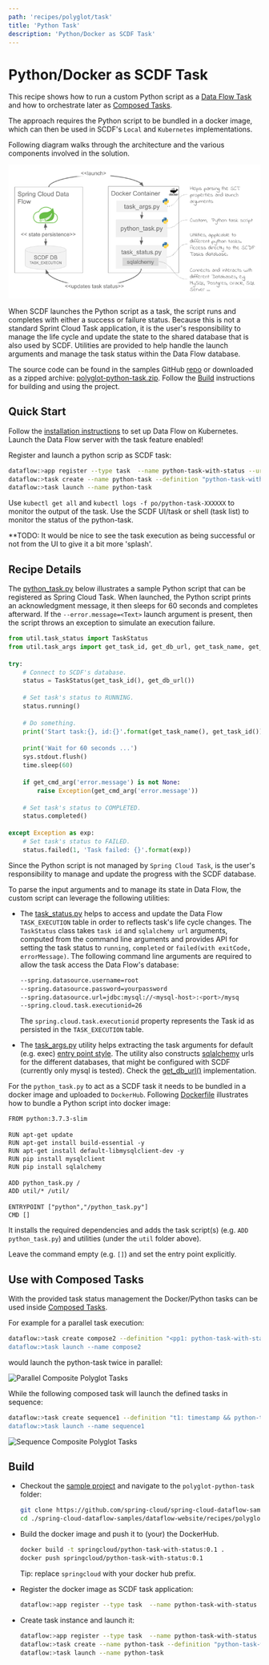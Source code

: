 ```yaml
---
path: 'recipes/polyglot/task'
title: 'Python Task'
description: 'Python/Docker as SCDF Task'
---
```


# Python/Docker as SCDF Task

This recipe shows how to run a custom Python script as a [Data Flow Task](http://docs.spring.io/spring-cloud-dataflow/docs/%scdf-version-latest%/reference/htmlsingle/#spring-cloud-dataflow-task) and how to orchestrate later as [Composed Tasks](http://docs.spring.io/spring-cloud-dataflow/docs/%scdf-version-latest%/reference/htmlsingle/#spring-cloud-dataflow-composed-tasks).

The approach requires the Python script to be bundled in a docker image, which can then be used in SCDF's `Local` and `Kubernetes` implementations.

Following diagram walks through the architecture and the various components involved in the solution.

![SCDF Python Tasks](images/python_docker_task_self_managed_status.png)

When SCDF launches the Python script as a task, the script runs and completes with either a success or failure status.
Because this is not a standard Sprint Cloud Task application, it is the user's responsibility to manage the life cycle and update the state to the shared database that is also used by SCDF.
Utilities are provided to help handle the launch arguments and manage the task status within the Data Flow database.

<!--TIP-->

The source code can be found in the samples GitHub [repo](https://github.com/spring-cloud/spring-cloud-dataflow-samples/tree/master/dataflow-website/recipes/polyglot/polyglot-python-task) or downloaded as a zipped archive: [polyglot-python-task.zip](https://github.com/spring-cloud/spring-cloud-dataflow-samples/raw/master/dataflow-website/recipes/polyglot/polyglot-python-task.zip). Follow the [Build](#build) instructions for building and using the project.

<!--END_TIP-->

## Quick Start

Follow the [installation instructions](/documentation/master/installation/kubernetes/) to set up Data Flow on Kubernetes. Launch the Data Flow server with the task feature enabled!

Register and launch a python scrip as SCDF task:

```bash
dataflow:>app register --type task  --name python-task-with-status --uri docker://springcloud/python-task-with-status:0.1
dataflow:>task create --name python-task --definition "python-task-with-status"
dataflow:>task launch --name python-task
```

<!--TIP-->

Use `kubectl get all` and `kubectl logs -f po/python-task-XXXXXX` to monitor the output of the task.
Use the SCDF UI/task or shell (task list) to monitor the status of the python-task.

<!--END_TIP-->

\*\*TODO: It would be nice to see the task execution as being successful or not from the UI to give it a bit more 'splash'.

## Recipe Details

The [python_task.py](https://github.com/spring-cloud/spring-cloud-dataflow-samples/blob/master/dataflow-website/recipes/polyglot/polyglot-python-task/python_task.py) below illustrates a sample Python script that can be registered as Spring Cloud Task.
When launched, the Python script prints an acknowledgment message, it then sleeps for 60 seconds and completes afterward.
If the `--error.message=<Text>` launch argument is present, then the script throws an exception to simulate an execution failure.

```python
from util.task_status import TaskStatus
from util.task_args import get_task_id, get_db_url, get_task_name, get_cmd_arg

try:
    # Connect to SCDF's database.
    status = TaskStatus(get_task_id(), get_db_url())

    # Set task's status to RUNNING.
    status.running()

    # Do something.
    print('Start task:{}, id:{}'.format(get_task_name(), get_task_id()))

    print('Wait for 60 seconds ...')
    sys.stdout.flush()
    time.sleep(60)

    if get_cmd_arg('error.message') is not None:
        raise Exception(get_cmd_arg('error.message'))

    # Set task's status to COMPLETED.
    status.completed()

except Exception as exp:
    # Set task's status to FAILED.
    status.failed(1, 'Task failed: {}'.format(exp))
```

<!--IMPORTANT-->

Since the Python script is not managed by `Spring Cloud Task`, is the user's responsibility to manage and update the progress with the SCDF database.

<!--END_IMPORTANT-->

To parse the input arguments and to manage its state in Data Flow, the custom script can leverage the following utilities:

- The [task_status.py](https://github.com/spring-cloud/spring-cloud-dataflow-samples/blob/master/dataflow-website/recipes/polyglot/polyglot-python-task/util/task_status.py) helps to access and update the Data Flow `TASK_EXECUTION` table in order to reflects task's life cycle changes. The `TaskStatus` class takes `task id` and `sqlalchemy url` arguments, computed from the command line arguments and provides API for setting the task status to `running`, `completed` or `failed(with exitCode, errorMessage)`.
  The following command line arguments are required to allow the task access the Data Flow's database:

  ```bash
  --spring.datasource.username=root
  --spring.datasource.password=yourpassword
  --spring.datasource.url=jdbc:mysql://<mysql-host>:<port>/mysq
  --spring.cloud.task.executionid=26
  ```

  The `spring.cloud.task.executionid` property represents the Task id as persisted in the `TASK_EXECUTION` table.

- The [task_args.py](https://github.com/spring-cloud/spring-cloud-dataflow-samples/blob/master/dataflow-website/recipes/polyglot/polyglot-python-task/util/task_args.py) utility helps extracting the task arguments for default (e.g. exec) [entry point style](http://docs.spring.io/spring-cloud-dataflow/docs/%scdf-version-latest%/reference/htmlsingle/#_entry_point_style_2).
  The utility also constructs [sqlalchemy](https://www.sqlalchemy.org/) urls for the different databases, that might be configured with SCDF (currently only mysql is tested). Check the [get_db_url()](https://github.com/spring-cloud/spring-cloud-dataflow-samples/blob/master/dataflow-website/recipes/polyglot/polyglot-python-task/util/task_args.py#L22) implementation.

For the `python_task.py` to act as a SCDF task it needs to be bundled in a docker image and uploaded to `DockerHub`. Following [Dockerfile](https://github.com/spring-cloud/spring-cloud-dataflow-samples/blob/master/dataflow-website/recipes/polyglot/polyglot-python-task/Dockerfile) illustrates how to bundle a Python script into docker image:

```
FROM python:3.7.3-slim

RUN apt-get update
RUN apt-get install build-essential -y
RUN apt-get install default-libmysqlclient-dev -y
RUN pip install mysqlclient
RUN pip install sqlalchemy

ADD python_task.py /
ADD util/* /util/

ENTRYPOINT ["python","/python_task.py"]
CMD []
```

It installs the required dependencies and adds the task script(s) (e.g. `ADD python_task.py`) and utilities (under the `util` folder above).

<!--TIP-->

Leave the command empty (e.g. `[]`) and set the entry point explicitly.

<!--END_TIP-->

## Use with Composed Tasks

With the provided task status management the Docker/Python tasks can be used inside [Composed Tasks](http://docs.spring.io/spring-cloud-dataflow/docs/%scdf-version-latest%/reference/htmlsingle/#spring-cloud-dataflow-composed-tasks).

For example for a parallel task execution:

```bash
dataflow:>task create compose2 --definition "<pp1: python-task-with-status || pp2: python-task-with-status>”
dataflow:>task launch --name compose2
```

would launch the python-task twice in parallel:

![Parallel Composite Polyglot Tasks](images/polyglot-composite-task-parallel.png)

While the following composed task will launch the defined tasks in sequence:

```bash
dataflow:>task create sequence1 --definition "t1: timestamp && python-task-with-status && t2: timestamp”
dataflow:>task launch --name sequence1
```

![Sequence Composite Polyglot Tasks](images/polyglot-composite-task-sequencial.png)

## Build

- Checkout the [sample project](https://github.com/spring-cloud/spring-cloud-dataflow-samples) and navigate to the `polyglot-python-task` folder:

  ```bash
  git clone https://github.com/spring-cloud/spring-cloud-dataflow-samples
  cd ./spring-cloud-dataflow-samples/dataflow-website/recipes/polyglot/polyglot-python-task/
  ```

- Build the docker image and push it to (your) the DockerHub.

  ```bash
  docker build -t springcloud/python-task-with-status:0.1 .
  docker push springcloud/python-task-with-status:0.1
  ```

  Tip: replace `springcloud` with your docker hub prefix.

* Register the docker image as SCDF task application:

  ```bash
  dataflow:>app register --type task  --name python-task-with-status --uri docker://springcloud/python-task-with-status:0.1
  ```

* Create task instance and launch it:

  ```bash
  dataflow:>app register --type task  --name python-task-with-status --uri docker://springcloud/python-task-with-status:0.1
  dataflow:>task create --name python-task --definition "python-task-with-status"
  dataflow:>task launch --name python-task
  ```
